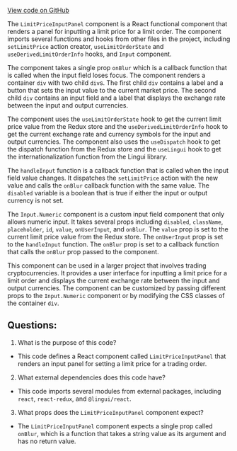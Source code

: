 [View code on GitHub](zoo-labs/zoo/blob/master/core/src/features/exchange-v1/limit-order/LimitPriceInputPanel.tsx)

The `LimitPriceInputPanel` component is a React functional component that renders a panel for inputting a limit price for a limit order. The component imports several functions and hooks from other files in the project, including `setLimitPrice` action creator, `useLimitOrderState` and `useDerivedLimitOrderInfo` hooks, and `Input` component. 

The component takes a single prop `onBlur` which is a callback function that is called when the input field loses focus. The component renders a container `div` with two child `div`s. The first child `div` contains a label and a button that sets the input value to the current market price. The second child `div` contains an input field and a label that displays the exchange rate between the input and output currencies. 

The component uses the `useLimitOrderState` hook to get the current limit price value from the Redux store and the `useDerivedLimitOrderInfo` hook to get the current exchange rate and currency symbols for the input and output currencies. The component also uses the `useDispatch` hook to get the dispatch function from the Redux store and the `useLingui` hook to get the internationalization function from the Lingui library. 

The `handleInput` function is a callback function that is called when the input field value changes. It dispatches the `setLimitPrice` action with the new value and calls the `onBlur` callback function with the same value. The `disabled` variable is a boolean that is true if either the input or output currency is not set.

The `Input.Numeric` component is a custom input field component that only allows numeric input. It takes several props including `disabled`, `className`, `placeholder`, `id`, `value`, `onUserInput`, and `onBlur`. The `value` prop is set to the current limit price value from the Redux store. The `onUserInput` prop is set to the `handleInput` function. The `onBlur` prop is set to a callback function that calls the `onBlur` prop passed to the component.

This component can be used in a larger project that involves trading cryptocurrencies. It provides a user interface for inputting a limit price for a limit order and displays the current exchange rate between the input and output currencies. The component can be customized by passing different props to the `Input.Numeric` component or by modifying the CSS classes of the container `div`.
## Questions: 
 1. What is the purpose of this code?
- This code defines a React component called `LimitPriceInputPanel` that renders an input panel for setting a limit price for a trading order.

2. What external dependencies does this code have?
- This code imports several modules from external packages, including `react`, `react-redux`, and `@lingui/react`.

3. What props does the `LimitPriceInputPanel` component expect?
- The `LimitPriceInputPanel` component expects a single prop called `onBlur`, which is a function that takes a string value as its argument and has no return value.